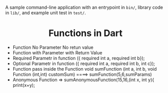 A sample command-line application with an entrypoint in `bin/`, library code
in `lib/`, and example unit test in `test/`.
<h1 align="center">Functions in Dart</h1>

- Function No Parameter No retun value
- Function with Parameter with Return Value
- Required Parametr in function ({ required int a, required int b});
- Optional Parametr in function ({ required int a, required int b, int c});
- Function pass inside the Function void sumFunction (int a, int b, void Function (int,int) customSum) ====> sumFunction(5,6,sumParams)
- Anonymous Function => sumAnonymousFunction(15,16,(int x, int y){ print(x+y);
